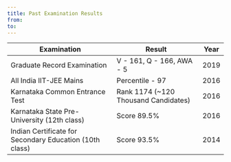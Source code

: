 ```yaml
---
title: Past Examination Results
from:  
to:    
---
```


|Examination|Result|Year|
|---|---|---|
|Graduate Record Examination|V - 161, Q - 166, AWA - 5|2019|
|All India IIT-JEE Mains|Percentile - 97|2016|
|Karnataka Common Entrance Test|Rank 1174 (~120 Thousand Candidates)|2016|
|Karnataka State Pre-University (12th class)|Score 89.5%|2016|
|Indian Certificate for Secondary Education (10th class)|Score 93.5%|2014|